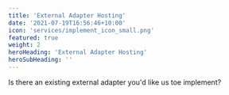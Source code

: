 ```yaml
---
title: 'External Adapter Hosting'
date: '2021-07-19T16:56:46+10:00'
icon: 'services/implement_icon_small.png'
featured: true
weight: 2
heroHeading: 'External Adapter Hosting'
heroSubHeading: ''
---
```

Is there an existing external adapter you'd like us toe implement?